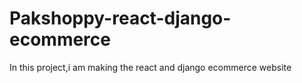 # Pakshoppy-react-django-ecommerce
In this project,i am making the react and django ecommerce website

